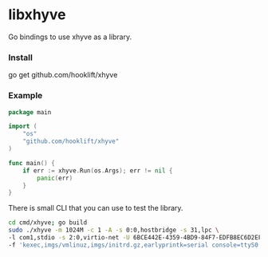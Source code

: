 # libxhyve
Go bindings to use xhyve as a library.

### Install
go get github.com/hooklift/xhyve

### Example

```go
package main

import (
	"os"
	"github.com/hooklift/xhyve"
)

func main() {
	if err := xhyve.Run(os.Args); err != nil {
		panic(err)
	}
}
```

There is small CLI that you can use to test the library.

```bash
cd cmd/xhyve; go build
sudo ./xhyve -m 1024M -c 1 -A -s 0:0,hostbridge -s 31,lpc \
-l com1,stdio -s 2:0,virtio-net -U 6BCE442E-4359-4BD9-84F7-EDFB8EC6D2EF \
-f 'kexec,imgs/vmlinuz,imgs/initrd.gz,earlyprintk=serial console=ttyS0'
```
